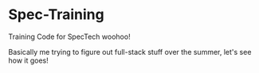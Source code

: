 # Spec-Training
Training Code for SpecTech woohoo!

Basically me trying to figure out full-stack stuff over the summer, let's see how it goes!
